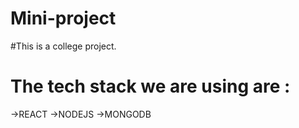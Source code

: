 # Mini-project

#This is a college project.
# The tech stack  we are using are :
->REACT
->NODEJS
->MONGODB


